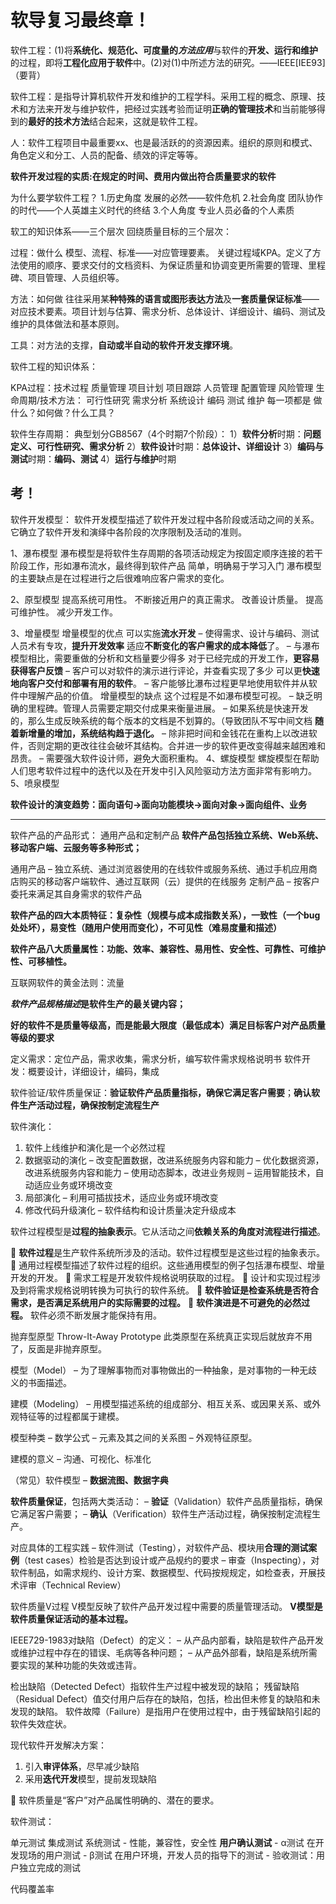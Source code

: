 # 软导复习最终章！

软件工程：(1)将**系统化、规范化、可度量的*方法应用***与软件的**开发、运行和维护**的过程，即将**工程化应用于软件**中。(2)对(1)中所述方法的研究。——IEEE[IEE93]（要背）

软件工程：是指导计算机软件开发和维护的工程学科。采用工程的概念、原理、技术和方法来开发与维护软件，把经过实践考验而证明**正确的管理技术**和当前能够得到的**最好的技术方法**结合起来，这就是软件工程。

人：软件工程项目中最重要xx、也是最活跃的的资源因素。组织的原则和模式、角色定义和分工、人员的配备、绩效的评定等等。

**软件开发过程的实质:在规定的时间、费用内做出符合质量要求的软件**

为什么要学软件工程？
1.历史角度 发展的必然——软件危机
2.社会角度 团队协作的时代——个人英雄主义时代的终结
3.个人角度 专业人员必备的个人素质

软工的知识体系——三个层次
回绕质量目标的三个层次：

过程：做什么 模型、流程、标准——对应管理要素。 关键过程域KPA。定义了方法使用的顺序、要求交付的文档资料、为保证质量和协调变更所需要的管理、里程碑、项目管理、人员组织等。 

方法：如何做 往往采用某**种特殊的语言或图形表达方法**及**一套质量保证标准**——对应技术要素。项目计划与估算、需求分析、总体设计、详细设计、编码、测试及维护的具体做法和基本原则。 

工具：对方法的支撑，**自动或半自动的软件开发支撑环境**。

软件工程的知识体系：

KPA过程：技术过程 质量管理 项目计划 项目跟踪 人员管理 配置管理 风险管理
生命周期/技术方法： 可行性研究 需求分析 系统设计 编码 测试 维护
每一项都是 做什么？如何做？什么工具？

软件生存周期：
 典型划分GB8567（4个时期7个阶段）：
1）**软件分析**时期：**问题定义、可行性研究、需求分析**
2）**软件设计**时期：**总体设计、详细设计**
3）**编码与测试**时期：**编码、测试**
4）**运行与维护**时期

## 考！

软件开发模型： 软件开发模型描述了软件开发过程中各阶段或活动之间的关系。它确立了软件开发和演绎中各阶段的次序限制及活动的准则。

1、瀑布模型
    瀑布模型是将软件生存周期的各项活动规定为按固定顺序连接的若干阶段工作，形如瀑布流水，最终得到软件产品 
    简单，明确易于学习入门
    瀑布模型的主要缺点是在过程进行之后很难响应客户需求的变化。

2、原型模型
    提高系统可用性。 
    不断接近用户的真正需求。
    改善设计质量。
    提高可维护性。
    减少开发工作。

3、增量模型
    增量模型的优点
        可以实施**流水开发** – 使得需求、设计与编码、测试人员术有专攻，**提升开发效率** 
        适应**不断变化的客户需求的成本降低**了。 – 与瀑布模型相比，需要重做的分析和文档量要少得多 
        对于已经完成的开发工作，**更容易获得客户反馈** – 客户可以对软件的演示进行评论，并查看实现了多少 
        可以更**快速地向客户交付和部署有用的软件**。 – 客户能够比瀑布过程更早地使用软件并从软件中理解产品的价值。
    增量模型的缺点
        这个过程是不如瀑布模型可视。 – 缺乏明确的里程碑。管理人员需要定期交付成果来衡量进展。 – 如果系统是快速开发的，那么生成反映系统的每个版本的文档是不划算的。（导致团队不写中间文档
        **随着新增量的增加，系统结构趋于退化。** – 除非把时间和金钱花在重构上以改进软件，否则定期的更改往往会破坏其结构。合并进一步的软件更改变得越来越困难和昂贵。 – 需要强大软件设计师，避免大面积重构。
4、螺旋模型
    螺旋模型在帮助人们思考软件过程中的迭代以及在开发中引入风险驱动方法方面非常有影响力。
5、喷泉模型

**软件设计的演变趋势：面向语句->面向功能模块->面向对象->面向组件、业务**

---

软件产品的产品形式： 通用产品和定制产品
**软件产品包括独立系统、Web系统、移动客户端、云服务等多种形式；**

通用产品 – 独立系统、通过浏览器使用的在线软件或服务系统、通过手机应用商店购买的移动客户端软件、通过互联网（云）提供的在线服务
定制产品 – 按客户委托来满足其自身需求的软件产品

**软件产品的四大本质特征：复杂性（规模与成本成指数关系），一致性（一个bug处处坏），易变性（随用户使用而变化），不可见性（难易度量和描述）**

**软件产品八大质量属性：功能、效率、兼容性、易用性、安全性、可靠性、可维护性、可移植性。**

互联网软件的黄金法则：流量

***软件产品规格描述*是软件生产的最关键内容；**

**好的软件不是质量等级高，而是能最大限度（最低成本）满足目标客户对产品质量等级的要求**

定义需求：定位产品，需求收集，需求分析，编写软件需求规格说明书
软件开发：概要设计，详细设计，编码，集成

软件验证/软件质量保证：**验证软件产品质量指标，确保它满足客户需要**；**确认软件生产活动过程，确保按制定流程生产**

软件演化：
1. 软件上线维护和演化是一个必然过程 
2. 数据驱动的演化
    – 改变配置数据，改进系统服务内容和能力 
    – 优化数据资源，改进系统服务内容和能力 
    – 使用动态脚本，改进业务规则 
    – 运用智能技术，自动适应业务或环境改变 
3. 局部演化 
    – 利用可插拔技术，适应业务或环境改变 
4. 修改代码升级演化 
    – 软件结构和设计质量决定升级成本

软件过程模型是**过程的抽象表示**。它从活动之间**依赖关系的角度对流程进行描述**。

 **软件过程**是生产软件系统所涉及的活动。软件过程模型是这些过程的抽象表示。
 通用过程模型描述了软件过程的组织。这些通用模型的例子包括瀑布模型、增量开发的开发。 
 需求工程是开发软件规格说明获取的过程。 
 设计和实现过程涉及到将需求规格说明转换为可执行的软件系统。 
 **软件验证是检查系统是否符合需求，是否满足系统用户的实际需要的过程。** 
 **软件演进是不可避免的必然过程。** 软件必须不断发展才能保持有用。

抛弃型原型 Throw-It-Away Prototype 此类原型在系统真正实现后就放弃不用了，反面是非抛弃原型。


模型（Model） – 为了理解事物而对事物做出的一种抽象，是对事物的一种无歧义的书面描述。 

建模（Modeling） – 用模型描述系统的组成部分、相互关系、或因果关系、或外观特征等的过程都属于建模。 

模型种类 – 数学公式 – 元素及其之间的关系图 – 外观特征原型。

建模的意义 – 沟通、可视化、标准化 

（常见）软件模型 – **数据流图、数据字典**

**软件质量保证**，包括两大类活动： 
– **验证**（Validation）软件产品质量指标，确保它满足客户需要； 
– **确认**（Verification）软件生产活动过程，确保按制定流程生产。

对应具体的工程实践 
– 软件测试（Testing），对软件产品、模块用**合理的测试案例**（test cases）检验是否达到设计或产品规约的要求 
– 审查（Inspecting），对软件制品，如需求规约、设计方案、数据模型、代码按规规定，如检查表，开展技术评审（Technical Review）

软件质量V过程 V模型反映了软件产品开发过程中需要的质量管理活动。
**V模型是软件质量保证活动的基本过程。**

IEEE729-1983对缺陷（Defect）的定义： 
– 从产品内部看，缺陷是软件产品开发或维护过程中存在的错误、毛病等各种问题； 
– 从产品外部看，缺陷是系统所需要实现的某种功能的失效或违背。 

检出缺陷（Detected Defect）指软件生产过程中被发现的缺陷； 
残留缺陷（Residual Defect）值交付用户后存在的缺陷，包括，检出但未修复的缺陷和未发现的缺陷。
软件故障（Failure）是指用户在使用过程中，由于残留缺陷引起的软件失效症状。

现代软件开发解决方案： 
1. 引入**审评体系**，尽早减少缺陷 
2. 采用**迭代开发**模型，提前发现缺陷

 软件质量是“客户”对产品属性明确的、潜在的要求。

软件测试：

单元测试 
集成测试 
系统测试 - 性能，兼容性，安全性
**用户确认测试**
    - α测试 在开发现场的用户测试
    - β测试 在用户环境，开发人员的指导下的测试
    - 验收测试：用户独立完成的测试

代码覆盖率
